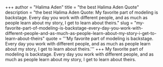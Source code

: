 +++
author = "Halima Aden"
title = "the best Halima Aden Quote"
description = "the best Halima Aden Quote: My favorite part of modeling is backstage. Every day you work with different people, and as much as people learn about my story, I get to learn about theirs."
slug = "my-favorite-part-of-modeling-is-backstage-every-day-you-work-with-different-people-and-as-much-as-people-learn-about-my-story-i-get-to-learn-about-theirs"
quote = '''My favorite part of modeling is backstage. Every day you work with different people, and as much as people learn about my story, I get to learn about theirs.'''
+++
My favorite part of modeling is backstage. Every day you work with different people, and as much as people learn about my story, I get to learn about theirs.
